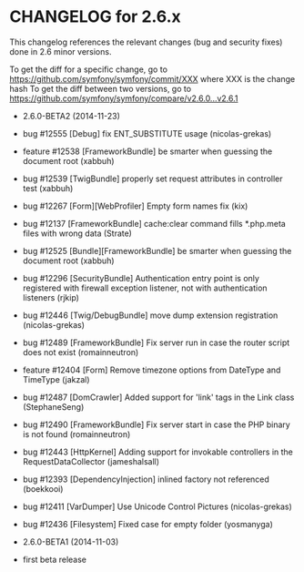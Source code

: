 CHANGELOG for 2.6.x
===================

This changelog references the relevant changes (bug and security fixes) done
in 2.6 minor versions.

To get the diff for a specific change, go to https://github.com/symfony/symfony/commit/XXX where XXX is the change hash
To get the diff between two versions, go to https://github.com/symfony/symfony/compare/v2.6.0...v2.6.1

* 2.6.0-BETA2 (2014-11-23)

 * bug #12555 [Debug] fix ENT_SUBSTITUTE usage (nicolas-grekas)
 * feature #12538 [FrameworkBundle] be smarter when guessing the document root (xabbuh)
 * bug #12539 [TwigBundle] properly set request attributes in controller test (xabbuh)
 * bug #12267 [Form][WebProfiler] Empty form names fix (kix)
 * bug #12137 [FrameworkBundle] cache:clear command fills *.php.meta files with wrong data (Strate)
 * bug #12525 [Bundle][FrameworkBundle] be smarter when guessing the document root (xabbuh)
 * bug #12296 [SecurityBundle] Authentication entry point is only registered with firewall exception listener, not with authentication listeners (rjkip)
 * bug #12446 [Twig/DebugBundle] move dump extension registration (nicolas-grekas)
 * bug #12489 [FrameworkBundle] Fix server run in case the router script does not exist (romainneutron)
 * feature #12404 [Form] Remove timezone options from DateType and TimeType (jakzal)
 * bug #12487 [DomCrawler] Added support for 'link' tags in the Link class (StephaneSeng)
 * bug #12490 [FrameworkBundle] Fix server start in case the PHP binary is not found (romainneutron)
 * bug #12443 [HttpKernel] Adding support for invokable controllers in the RequestDataCollector (jameshalsall)
 * bug #12393 [DependencyInjection] inlined factory not referenced (boekkooi)
 * bug #12411 [VarDumper] Use Unicode Control Pictures (nicolas-grekas)
 * bug #12436 [Filesystem] Fixed case for empty folder (yosmanyga)

* 2.6.0-BETA1 (2014-11-03)

 * first beta release

